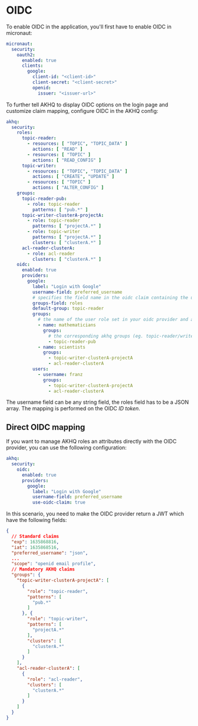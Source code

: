 
# OIDC
To enable OIDC in the application, you'll first have to enable OIDC in micronaut:

```yaml
micronaut:
  security:
    oauth2:
      enabled: true
      clients:
        google:
          client-id: "<client-id>"
          client-secret: "<client-secret>"
          openid:
            issuer: "<issuer-url>"
```

To further tell AKHQ to display OIDC options on the login page and customize claim mapping, configure OIDC in the AKHQ config:

```yaml
akhq:
  security:
    roles:
      topic-reader:
        - resources: [ "TOPIC", "TOPIC_DATA" ]
          actions: [ "READ" ]
        - resources: [ "TOPIC" ]
          actions: [ "READ_CONFIG" ]
      topic-writer:
        - resources: [ "TOPIC", "TOPIC_DATA" ]
          actions: [ "CREATE", "UPDATE" ]
        - resources: [ "TOPIC" ]
          actions: [ "ALTER_CONFIG" ]
    groups:
      topic-reader-pub:
        - role: topic-reader
          patterns: [ "pub.*" ]
      topic-writer-clusterA-projectA:
        - role: topic-reader
          patterns: [ "projectA.*" ]
        - role: topic-writer
          patterns: [ "projectA.*" ]
          clusters: [ "clusterA.*" ]
      acl-reader-clusterA:
        - role: acl-reader
          clusters: [ "clusterA.*" ]
    oidc:
      enabled: true
      providers:
        google:
          label: "Login with Google"
          username-field: preferred_username
          # specifies the field name in the oidc claim containing the use assigned role (eg. in keycloak this would be the Token Claim Name you set in your Client Role Mapper)
          groups-field: roles
          default-group: topic-reader
          groups:
            # the name of the user role set in your oidc provider and associated with your user (eg. in keycloak this would be a client role)
            - name: mathematicians
              groups:
                # the corresponding akhq groups (eg. topic-reader/writer or akhq default groups like admin/reader/no-role)
                - topic-reader-pub
            - name: scientists
              groups:
                - topic-writer-clusterA-projectA
                - acl-reader-clusterA
          users:
            - username: franz
              groups:
                - topic-writer-clusterA-projectA
                - acl-reader-clusterA
```

The username field can be any string field, the roles field has to be a JSON array. The mapping is performed on the OIDC _ID token_.

## Direct OIDC mapping

If you want to manage AKHQ roles an attributes directly with the OIDC provider, you can use the following configuration:
```yaml
akhq:
  security:
    oidc:
      enabled: true
      providers:
        google:
          label: "Login with Google"
          username-field: preferred_username
          use-oidc-claim: true
````

In this scenario, you need to make the OIDC provider return a JWT which have the following fields:
````json
{
  // Standard claims
  "exp": 1635868816,
  "iat": 1635868516,
  "preferred_username": "json",
  ...
  "scope": "openid email profile",
  // Mandatory AKHQ claims
  "groups": {
    "topic-writer-clusterA-projectA": [
      {
        "role": "topic-reader",
        "patterns": [
          "pub.*"
        ]
      }, {
        "role": "topic-writer",
        "patterns": [
          "projectA.*"
        ],
        "clusters": [
          "clusterA.*"
        ]
      }
    ],
    "acl-reader-clusterA": [
      {
        "role": "acl-reader",
        "clusters": [
          "clusterA.*"
        ]
      }
    ]
  }
}
````